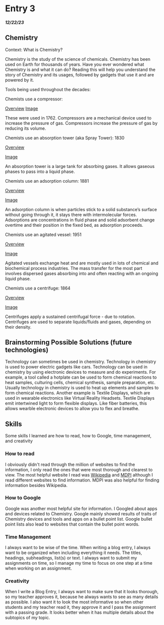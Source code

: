 # Entry 3
##### 12/22/23

## Chemistry

Context: What is Chemistry?

Chemistry is the study of the science of chemicals. Chemistry has been used on Earth for thousands of years. Have you ever wondered what Chemistry is and what it can do? Reading this will help you understand the story of Chemistry and its usages, followed by gadgets that use it and are powered by it.

Tools being used throughout the decades:

Chemists use a compressor: 

[Overview](https://en.wikipedia.org/wiki/Compressor)
[Image](https://upload.wikimedia.org/wikipedia/commons/thumb/6/6e/ReciprocatingCompressor.jpg/220px-ReciprocatingCompressor.jpg)

These were used in 1762. Compressors are a mechanical device used to increase the pressure of gas. Compressors increase the pressure of gas by reducing its volume.

Chemists use an absorption tower (aka Spray Tower): 
1830

[Overview](https://en.wikipedia.org/wiki/Spray_tower)

[Image](https://www.metso.com/contentassets/cf355c94b47446a39d1fc138e4afaf15/absorption-image-1.jpg?preset=preset_575x400)

An absorption tower is a large tank for absorbing gases. It allows gaseous phases to pass into a liquid phase.

Chemists use an adsorption column: 
1881

[Overview](https://en.wikipedia.org/wiki/Adsorption)

[Image](https://chembam.files.wordpress.com/2017/02/img_6748.jpg)

An adsorption column is when particles stick to a solid substance’s surface without going through it, it stays there with intermolecular forces. Adsorptions are concentrations in fluid phase and solid adsorbent change overtime and their position in the fixed bed, as adsorption proceeds.

Chemists use an agitated vessel: 
1951

[Overview](https://www.mdpi.com/2227-9717/9/3/468#:~:text=Agitated%20vessels%20or%20mechanically%20stirred,such%20as%20anaerobic%20digestion%20process)

[Image](https://img2.exportersindia.com/product_images/bc-full/2020/1/603624/agitated-vessel-1579079732-5255255.jpeg)

Agitated vessels exchange heat and are mostly used in lots of chemical and biochemical process industries. The mass transfer for the most part involves dispersed gases absorbing into and often reacting with an ongoing liquid phase.

Chemists use a centrifuge: 
1864

[Overview](https://en.wikipedia.org/wiki/Centrifuge)

[Image](SCL302.jpg)

Centrifuges apply a sustained centrifugal force - due to rotation. Centrifuges are used to separate liquids/fluids and gases, depending on their density.

## Brainstorming Possible Solutions (future technologies)

Technology can sometimes be used in chemistry. Technology in chemistry is used to power electric gadgets like cars. Technology can be used in chemistry by using electronic devices to measure and do experiments. For example, a tool called a hotplate can be used to form chemical reactions to heat samples, culturing cells, chemical synthesis, sample preparation, etc. Usually technology in chemistry is used to heat up elements and samples to form chemical reactions. Another example is Textile Displays, which are used in wearable electronics like Virtual Reality Headsets. Textile Displays emit intertwined light to form flexible displays. Like fiber batteries, this allows wearble electronic devices to allow you to flex and breathe.

## Skills

Some skills I learned are how to read, how to Google, time management, and creativity

### How to read

I obviously didn't read through the million of websites to find the information, I only read the ones that were most thorough and clearest to view. The most helpful website I read was [Wikipedia](https://www.wikipedia.org) and [MDPI](https://www.mdpi.com/) although I read different websites to find information. MDPI was also helpful for finding information besides Wikipedia.

### How to Google

Google was another most helpful site for information. I Googled about apps and devices related to Chemistry. Google mainly showed results of traits of Chemistry devices and tools and apps on a bullet point list. Google bullet point lists also lead to websites that contain the bullet point words.

### Time Management

I always want to be wise of the time. When writing a blog entry, I always want to be organized when including everything it needs. The titles, headings, subheadings, list(s) or text. I always want to submit my assignments on time, so I manage my time to focus on one step at a time when working on an assignment.

### Creativity

When I write a Blog Entry, I always want to make sure that it looks thorough, so my teacher approves it, because he always wants to see as many details as possible. I also want it to look the most informative so when other students and my teacher read it, they approve it and I pass the assignment with a passing grade. It looks better when it has multiple details about the subtopics of my topic.
